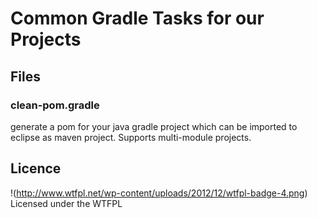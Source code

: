 # Common Gradle Tasks for our Projects


## Files

### clean-pom.gradle

generate a pom for your java gradle project which can be imported to eclipse as maven project. Supports multi-module projects.



## Licence
!(http://www.wtfpl.net/wp-content/uploads/2012/12/wtfpl-badge-4.png)
Licensed under the WTFPL
